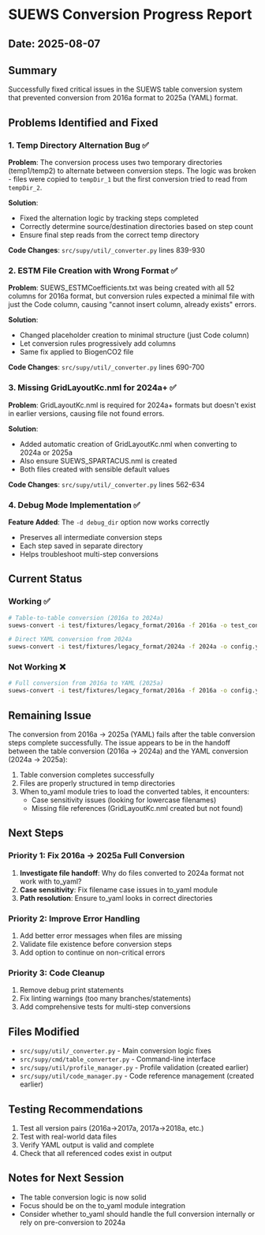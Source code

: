 # SUEWS Conversion Progress Report
## Date: 2025-08-07

## Summary
Successfully fixed critical issues in the SUEWS table conversion system that prevented conversion from 2016a format to 2025a (YAML) format.

## Problems Identified and Fixed

### 1. **Temp Directory Alternation Bug** ✅
**Problem**: The conversion process uses two temporary directories (temp1/temp2) to alternate between conversion steps. The logic was broken - files were copied to `tempDir_1` but the first conversion tried to read from `tempDir_2`.

**Solution**: 
- Fixed the alternation logic by tracking steps completed
- Correctly determine source/destination directories based on step count
- Ensure final step reads from the correct temp directory

**Code Changes**: `src/supy/util/_converter.py` lines 839-930

### 2. **ESTM File Creation with Wrong Format** ✅
**Problem**: SUEWS_ESTMCoefficients.txt was being created with all 52 columns for 2016a format, but conversion rules expected a minimal file with just the Code column, causing "cannot insert column, already exists" errors.

**Solution**:
- Changed placeholder creation to minimal structure (just Code column)
- Let conversion rules progressively add columns
- Same fix applied to BiogenCO2 file

**Code Changes**: `src/supy/util/_converter.py` lines 690-700

### 3. **Missing GridLayoutKc.nml for 2024a+** ✅
**Problem**: GridLayoutKc.nml is required for 2024a+ formats but doesn't exist in earlier versions, causing file not found errors.

**Solution**:
- Added automatic creation of GridLayoutKc.nml when converting to 2024a or 2025a
- Also ensure SUEWS_SPARTACUS.nml is created
- Both files created with sensible default values

**Code Changes**: `src/supy/util/_converter.py` lines 562-634

### 4. **Debug Mode Implementation** ✅
**Feature Added**: The `-d debug_dir` option now works correctly
- Preserves all intermediate conversion steps
- Each step saved in separate directory
- Helps troubleshoot multi-step conversions

## Current Status

### Working ✅
```bash
# Table-to-table conversion (2016a to 2024a)
suews-convert -i test/fixtures/legacy_format/2016a -f 2016a -o test_conv-x -t 2024a -d debug_conversion

# Direct YAML conversion from 2024a
suews-convert -i test/fixtures/legacy_format/2024a -f 2024a -o config.yml -t 2025a
```

### Not Working ❌
```bash
# Full conversion from 2016a to YAML (2025a)
suews-convert -i test/fixtures/legacy_format/2016a -f 2016a -o config.yml -t 2025a
```

## Remaining Issue

The conversion from 2016a → 2025a (YAML) fails after the table conversion steps complete successfully. The issue appears to be in the handoff between the table conversion (2016a → 2024a) and the YAML conversion (2024a → 2025a):

1. Table conversion completes successfully
2. Files are properly structured in temp directories
3. When to_yaml module tries to load the converted tables, it encounters:
   - Case sensitivity issues (looking for lowercase filenames)
   - Missing file references (GridLayoutKc.nml created but not found)

## Next Steps

### Priority 1: Fix 2016a → 2025a Full Conversion
1. **Investigate file handoff**: Why do files converted to 2024a format not work with to_yaml?
2. **Case sensitivity**: Fix filename case issues in to_yaml module
3. **Path resolution**: Ensure to_yaml looks in correct directories

### Priority 2: Improve Error Handling
1. Add better error messages when files are missing
2. Validate file existence before conversion steps
3. Add option to continue on non-critical errors

### Priority 3: Code Cleanup
1. Remove debug print statements
2. Fix linting warnings (too many branches/statements)
3. Add comprehensive tests for multi-step conversions

## Files Modified
- `src/supy/util/_converter.py` - Main conversion logic fixes
- `src/supy/cmd/table_converter.py` - Command-line interface
- `src/supy/util/profile_manager.py` - Profile validation (created earlier)
- `src/supy/util/code_manager.py` - Code reference management (created earlier)

## Testing Recommendations
1. Test all version pairs (2016a→2017a, 2017a→2018a, etc.)
2. Test with real-world data files
3. Verify YAML output is valid and complete
4. Check that all referenced codes exist in output

## Notes for Next Session
- The table conversion logic is now solid
- Focus should be on the to_yaml module integration
- Consider whether to_yaml should handle the full conversion internally or rely on pre-conversion to 2024a